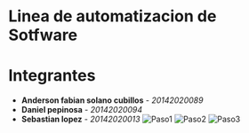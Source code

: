 # Linea de automatizacion de Sotfware
# Integrantes
* **Anderson fabian solano cubillos** - *20142020089* 
* **Daniel pepinosa** - *20142020094* 
* **Sebastian lopez** - *20142020013* 
![Paso1](https://github.com/daniels0009/AutomatizacionGestion/blob/master/P%C3%A1ginaWeb/1.png)
![Paso2](https://github.com/daniels0009/AutomatizacionGestion/blob/master/P%C3%A1ginaWeb/2.png)
![Paso3](https://github.com/daniels0009/AutomatizacionGestion/blob/master/P%C3%A1ginaWeb/3.png)
